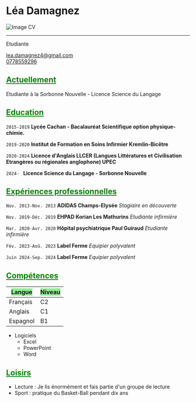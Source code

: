  <style>
    h2 {
      color: green;
    }
  </style>
# Léa Damagnez

![Image CV](https://encrypted-tbn0.gstatic.com/images?q=tbn:ANd9GcQlYZ9_mFESYzHy-IsqwadJj9VbRPhC-0hyqg&s)

---
Etudiante
<div id="webaddress">
<a href="lea.damagnez4@gmail.com">lea.damagnez4@gmail.com</a>
</div>
<a href="0778559296">0778559296</a>


## <u> Actuellement </u>

Etudiante à la Sorbonne Nouvelle - Licence Science du Langage


## <u> Education </u>
`2015-2019`
__Lycée Cachan - Bacalauréat Scientifique option physique-chimie.__

`2019-2020`
__Institut de Formation en Soins Infirmier Kremlin-Bicêtre__

`2020-2024`
__Licence d'Anglais LLCER (Langues Littératures et Civilisation Etrangères ou régionales anglophone) UPEC__

`2024- `
__Licence Science du Langage - Sorbonne Nouvelle__


## <u> Expériences professionnelles </u>
`Nov. 2013-Nov. 2013`
__ADIDAS Champs-Elysée__
_Stagiaire en découverte_

`Nov. 2019-Déc. 2019`
__EHPAD Korian Les Mathurins__
_Etudiante infirmière_

`Mar. 2020-Avr. 2020`
__Hôpital psychiatrique Paul Guiraud__
_Etudiante infirmière_

`Fév. 2023-Aoû. 2023`
__Label Ferme__
_Equipier polyvalent_

`Juin 2024-Sep. 2024`
 __Label Ferme__
_Equipier polyvalent_


## <u> Compétences </u>

|<span style="background-color: lightgreen;">Langue</span> | <span style="background-color: lightgreen;">Niveau</span> |
| -------- | ------ |
| Français |   C2   |
| Anglais  |   C1   |
| Espagnol |   B1   |



* Logiciels
  * Excel
  * PowerPoint
  * Word

## <u> Loisirs </u>

* Lecture : Je lis énormément et fais partie d'un groupe de lecture
* Sport : pratique du Basket-Ball pendant dix ans 

